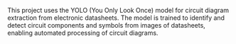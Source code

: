 This project uses the YOLO (You Only Look Once) model for circuit diagram extraction from electronic datasheets. The model is trained to identify and detect circuit components and symbols from images of datasheets, enabling automated processing of circuit diagrams.
